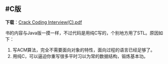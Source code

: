#C版
-----------------
**下载**：<a href="https://github.com/simonzhangsm/crackcoding/blob/master/C/crackcodinginterview.pdf?raw=true">Crack Coding Interview(C).pdf</a>

书的内容与Java版一摸一样，不过代码是用纯C写的，个别地方用了STL。原因如下：

1. 写ACM算法，完全不需要面向对象的特性，面向过程的语言已经足够了。
2. 用纯C，可以逼迫你重写很多平时习以为常的数据结构，锻炼基本功。

